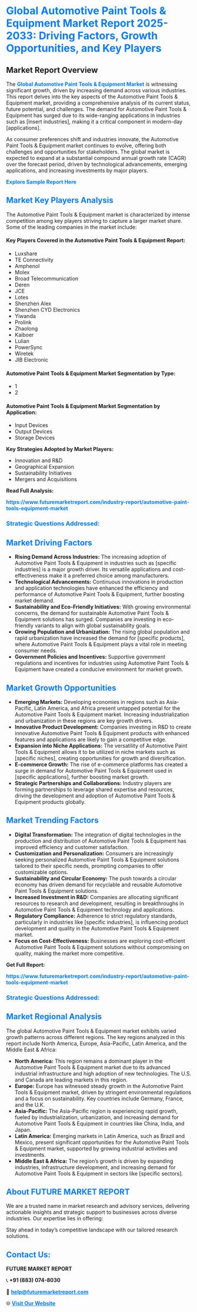 <h1 style="color: #007BFF;">Global Automotive Paint Tools & Equipment Market Report 2025-2033: Driving Factors, Growth Opportunities, and Key Players</h1>

<section id="overview">
<h2>Market Report Overview</h2>
<p>The <a href="https://www.futuremarketreport.com/industry-report/automotive-paint-tools-equipment-market" style="color: #007BFF; text-decoration: none;"><strong>Global Automotive Paint Tools & Equipment Market</strong></a> is witnessing significant growth, driven by increasing demand across various industries. This report delves into the key aspects of the Automotive Paint Tools & Equipment market, providing a comprehensive analysis of its current status, future potential, and challenges. The demand for Automotive Paint Tools & Equipment has surged due to its wide-ranging applications in industries such as [insert industries], making it a critical component in modern-day [applications].</p>
<p>As consumer preferences shift and industries innovate, the Automotive Paint Tools & Equipment market continues to evolve, offering both challenges and opportunities for stakeholders. The global market is expected to expand at a substantial compound annual growth rate (CAGR) over the forecast period, driven by technological advancements, emerging applications, and increasing investments by major players.</p>
</section>

<section id="overview">
<p><a href="https://www.futuremarketreport.com/request-sample/reportId=35182" style="color: #007BFF; text-decoration: none;"><strong>Explore Sample Report Here</strong></a></p>
</section>

<section id="key-players">
<h2 style="color: #007BFF;">Market Key Players Analysis</h2>
<p>The Automotive Paint Tools & Equipment market is characterized by intense competition among key players striving to capture a larger market share. Some of the leading companies in the market include:</p>
<h4>Key Players Covered in the Automotive Paint Tools & Equipment Report:</h4>
<ul><li>Luxshare</li><li>TE Connectivity</li><li>Amphenol</li><li>Molex</li><li>Broad Telecommunication</li><li>Deren</li><li>JCE</li><li>Lotes</li><li>Shenzhen Alex</li><li>Shenzhen CYD Electronics</li><li>Yiwanda</li><li>Prolink</li><li>Zhaolong</li><li>Kaiboer</li><li>Lulian</li><li>PowerSync</li><li>Wiretek</li><li>JIB Electronic</li></ul>
<h4>Automotive Paint Tools & Equipment Market Segmentation by Type:</h4>
<ul><li>1</li><li>2</li></ul>

<h4>Automotive Paint Tools & Equipment Market Segmentation by Application:</h4>
<ul><li>Input Devices</li><li>Output Devices</li><li>Storage Devices</li></ul>
<p><strong>Key Strategies Adopted by Market Players:</strong></p>
<ul>
<li>Innovation and R&D</li>
<li>Geographical Expansion</li>
<li>Sustainability Initiatives</li>
<li>Mergers and Acquisitions</li>
</ul>
</section>

<section>
<p><strong>Read Full Analysis: </strong></p><a href="https://www.futuremarketreport.com/industry-report/automotive-paint-tools-equipment-market" style="color: #007BFF; text-decoration: none;"><strong>https://www.futuremarketreport.com/industry-report/automotive-paint-tools-equipment-market</strong></a>
<h3 style="color: #007BFF;">Strategic Questions Addressed:</h3>
</section>

<section id="driving-factors">
<h2 style="color: #007BFF;">Market Driving Factors</h2>
<ul>
<li><strong>Rising Demand Across Industries:</strong> The increasing adoption of Automotive Paint Tools & Equipment in industries such as [specific industries] is a major growth driver. Its versatile applications and cost-effectiveness make it a preferred choice among manufacturers.</li>
<li><strong>Technological Advancements:</strong> Continuous innovations in production and application technologies have enhanced the efficiency and performance of Automotive Paint Tools & Equipment, further boosting market demand.</li>
<li><strong>Sustainability and Eco-Friendly Initiatives:</strong> With growing environmental concerns, the demand for sustainable Automotive Paint Tools & Equipment solutions has surged. Companies are investing in eco-friendly variants to align with global sustainability goals.</li>
<li><strong>Growing Population and Urbanization:</strong> The rising global population and rapid urbanization have increased the demand for [specific products], where Automotive Paint Tools & Equipment plays a vital role in meeting consumer needs.</li>
<li><strong>Government Policies and Incentives:</strong> Supportive government regulations and incentives for industries using Automotive Paint Tools & Equipment have created a conducive environment for market growth.</li>
</ul>
</section>

<section id="growth-opportunities">
<h2 style="color: #007BFF;">Market Growth Opportunities</h2>
<ul>
<li><strong>Emerging Markets:</strong> Developing economies in regions such as Asia-Pacific, Latin America, and Africa present untapped potential for the Automotive Paint Tools & Equipment market. Increasing industrialization and urbanization in these regions are key growth drivers.</li>
<li><strong>Innovative Product Development:</strong> Companies investing in R&D to create innovative Automotive Paint Tools & Equipment products with enhanced features and applications are likely to gain a competitive edge.</li>
<li><strong>Expansion into Niche Applications:</strong> The versatility of Automotive Paint Tools & Equipment allows it to be utilized in niche markets such as [specific niches], creating opportunities for growth and diversification.</li>
<li><strong>E-commerce Growth:</strong> The rise of e-commerce platforms has created a surge in demand for Automotive Paint Tools & Equipment used in [specific applications], further boosting market growth.</li>
<li><strong>Strategic Partnerships and Collaborations:</strong> Industry players are forming partnerships to leverage shared expertise and resources, driving the development and adoption of Automotive Paint Tools & Equipment products globally.</li>
</ul>
</section>

<section id="trending-factors">
<h2 style="color: #007BFF;">Market Trending Factors</h2>
<ul>
<li><strong>Digital Transformation:</strong> The integration of digital technologies in the production and distribution of Automotive Paint Tools & Equipment has improved efficiency and customer satisfaction.</li>
<li><strong>Customization and Personalization:</strong> Consumers are increasingly seeking personalized Automotive Paint Tools & Equipment solutions tailored to their specific needs, prompting companies to offer customizable options.</li>
<li><strong>Sustainability and Circular Economy:</strong> The push towards a circular economy has driven demand for recyclable and reusable Automotive Paint Tools & Equipment solutions.</li>
<li><strong>Increased Investment in R&D:</strong> Companies are allocating significant resources to research and development, resulting in breakthroughs in Automotive Paint Tools & Equipment technology and applications.</li>
<li><strong>Regulatory Compliance:</strong> Adherence to strict regulatory standards, particularly in industries like [specific industries], is influencing product development and quality in the Automotive Paint Tools & Equipment market.</li>
<li><strong>Focus on Cost-Effectiveness:</strong> Businesses are exploring cost-efficient Automotive Paint Tools & Equipment solutions without compromising on quality, making the market more competitive.</li>
</ul>
</section>

<section>
<p><strong>Get Full Report: </strong></p><a href="https://www.futuremarketreport.com/industry-report/automotive-paint-tools-equipment-market" style="color: #007BFF; text-decoration: none;"><strong>https://www.futuremarketreport.com/industry-report/automotive-paint-tools-equipment-market</strong></a>
<h3 style="color: #007BFF;">Strategic Questions Addressed:</h3>
</section>


<section id="regional-analysis">
<h2 style="color: #007BFF;">Market Regional Analysis</h2>
<p>The global Automotive Paint Tools & Equipment market exhibits varied growth patterns across different regions. The key regions analyzed in this report include North America, Europe, Asia-Pacific, Latin America, and the Middle East & Africa:</p>
<ul>
<li><strong>North America:</strong> This region remains a dominant player in the Automotive Paint Tools & Equipment market due to its advanced industrial infrastructure and high adoption of new technologies. The U.S. and Canada are leading markets in this region.</li>
<li><strong>Europe:</strong> Europe has witnessed steady growth in the Automotive Paint Tools & Equipment market, driven by stringent environmental regulations and a focus on sustainability. Key countries include Germany, France, and the U.K.</li>
<li><strong>Asia-Pacific:</strong> The Asia-Pacific region is experiencing rapid growth, fueled by industrialization, urbanization, and increasing demand for Automotive Paint Tools & Equipment in countries like China, India, and Japan.</li>
<li><strong>Latin America:</strong> Emerging markets in Latin America, such as Brazil and Mexico, present significant opportunities for the Automotive Paint Tools & Equipment market, supported by growing industrial activities and investments.</li>
<li><strong>Middle East & Africa:</strong> The region’s growth is driven by expanding industries, infrastructure development, and increasing demand for Automotive Paint Tools & Equipment in sectors like [specific sectors].</li>
</ul>
</section>

<footer>
<h2 style="color: #007BFF;">About FUTURE MARKET REPORT</h2>
<p>We are a trusted name in market research and advisory services, delivering actionable insights and strategic support to businesses across diverse industries. Our expertise lies in offering:</p>

<p>Stay ahead in today’s competitive landscape with our tailored research solutions.</p>

<h2 style="color: #007BFF;">Contact Us:</h2>
<p><strong>FUTURE MARKET REPORT</strong></p>
<p>📞 <strong>+91 (883) 074-8030</strong></p>
<p>📧 <strong><a href="mailto:help@futuremarketreport.com" style="color: #007BFF;">help@futuremarketreport.com</a></strong></p>
<p>🌐 <strong><a href="https://www.futuremarketreport.com/" style="color: #007BFF;">Visit Our Website</a></strong></p>
</footer>